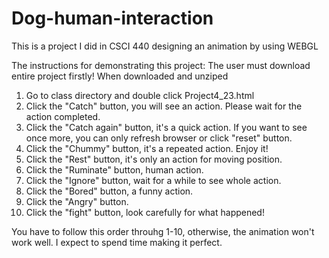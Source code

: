 # Dog-human-interaction
This is a project I did in CSCI 440 designing an animation by using WEBGL

The instructions for demonstrating this project:
The user must download entire project firstly!
When downloaded and unziped 
1. Go to class directory and double click Project4_23.html
2. Click the "Catch" button, you will see an action. Please wait for the action completed. 
3. Click the "Catch again" button, it's a quick action. If you want to see once more, you can only refresh browser or click "reset" button.
4. Click the "Chummy" button, it's a repeated action. Enjoy it!
5. Click the "Rest" button, it's only an action for moving position. 
6. Click the "Ruminate" button, human action.
7. Click the "Ignore" button, wait for a while to see whole action. 
8. Click the "Bored" button, a funny action. 
9. Click the "Angry" button.
10. Click the "fight" button, look carefully for what happened!

You have to follow this order throuhg 1-10, otherwise, the animation won't work well.
I expect to spend time making it perfect. 
